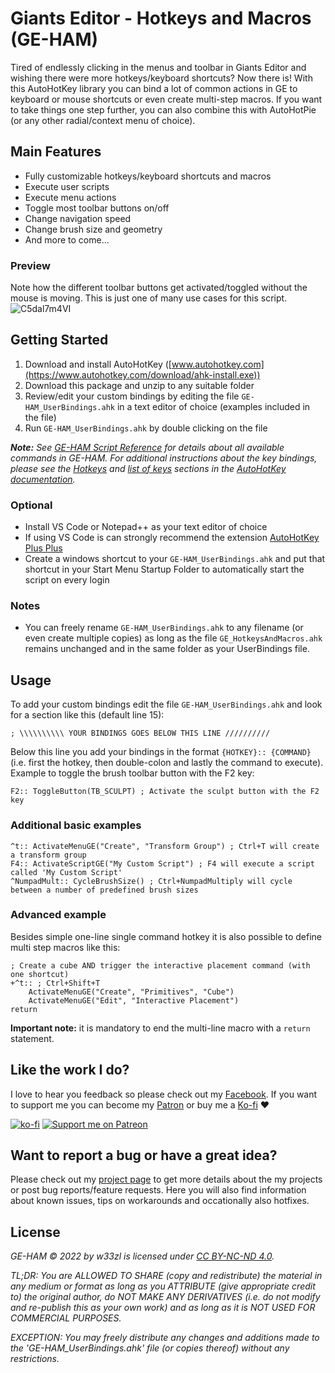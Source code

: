 # Giants Editor - Hotkeys and Macros (GE-HAM)

Tired of endlessly clicking in the menus and toolbar in Giants Editor and wishing there were more hotkeys/keyboard shortcuts? Now there is! With this AutoHotKey library you can bind a lot of common actions in GE to keyboard or mouse shortcuts or even create multi-step macros. If you want to take things one step further, you can also combine this with AutoHotPie (or any other radial/context menu of choice).


## Main Features
* Fully customizable hotkeys/keyboard shortcuts and macros
* Execute user scripts
* Execute menu actions
* Toggle most toolbar buttons on/off
* Change navigation speed
* Change brush size and geometry
* And more to come...

### Preview
Note how the different toolbar buttons get activated/toggled without the mouse is moving. This is just one of many use cases for this script.
![C5dal7m4VI](https://user-images.githubusercontent.com/7383510/194701227-d5095d81-da26-4b65-9a50-661176d17b22.gif)


## Getting Started

1. Download and install AutoHotKey ([www.autohotkey.com](https://www.autohotkey.com/download/ahk-install.exe))
2. Download this package and unzip to any suitable folder
3. Review/edit your custom bindings by editing the file `GE-HAM_UserBindings.ahk` in a text editor of choice (examples included in the file)
4. Run `GE-HAM_UserBindings.ahk` by double clicking on the file

***Note:** See [GE-HAM Script Reference](REFERENCE.md) for details about all available commands in GE-HAM. For additional instructions about the key bindings, please see the [Hotkeys](https://www.autohotkey.com/docs/Hotkeys.htm) and [list of keys](https://www.autohotkey.com/docs/KeyList.htm) sections in the [AutoHotKey documentation](https://www.autohotkey.com/docs/Tutorial.htm).*


### Optional
* Install VS Code or Notepad++ as your text editor of choice
* If using VS Code is can strongly recommend the extension [AutoHotKey Plus Plus](https://marketplace.visualstudio.com/items?itemName=mark-wiemer.vscode-autohotkey-plus-plus)
* Create a windows shortcut to your `GE-HAM_UserBindings.ahk` and put that shortcut in your Start Menu Startup Folder to automatically start the script on every login

### Notes
* You can freely rename `GE-HAM_UserBindings.ahk` to any filename (or even create multiple copies) as long as the file `GE_HotkeysAndMacros.ahk` remains unchanged and in the same folder as your UserBindings file.


## Usage
To add your custom bindings edit the file `GE-HAM_UserBindings.ahk` and look for a section like this (default line 15):

```ahk
; \\\\\\\\\\ YOUR BINDINGS GOES BELOW THIS LINE //////////
``` 

Below this line you add your bindings in the format `{HOTKEY}:: {COMMAND}` (i.e. first the hotkey, then double-colon and lastly the command to execute). Example to toggle the brush toolbar button with the F2 key:

```ahk
F2:: ToggleButton(TB_SCULPT) ; Activate the sculpt button with the F2 key
``` 

### Additional basic examples
```ahk
^t:: ActivateMenuGE("Create", "Transform Group") ; Ctrl+T will create a transform group
F4:: ActivateScriptGE("My Custom Script") ; F4 will execute a script called 'My Custom Script'
^NumpadMult:: CycleBrushSize() ; Ctrl+NumpadMultiply will cycle between a number of predefined brush sizes
``` 


### Advanced example
Besides simple one-line single command hotkey it is also possible to define multi step macros like this:

```ahk
; Create a cube AND trigger the interactive placement command (with one shortcut)
+^t:: ; Ctrl+Shift+T
    ActivateMenuGE("Create", "Primitives", "Cube")
    ActivateMenuGE("Edit", "Interactive Placement")
return
``` 

**Important note:** it is mandatory to end the multi-line macro with a `return` statement.

## Like the work I do?
I love to hear you feedback so please check out my [Facebook](https://www.facebook.com/w33zl). If you want to support me you can become my [Patron](https://www.patreon.com/wzlmodding) or buy me a [Ko-fi](https://ko-fi.com/w33zl) :heart:

[![ko-fi](https://ko-fi.com/img/githubbutton_sm.svg)](https://ko-fi.com/X8X0BB65P) [![Support me on Patreon](https://img.shields.io/endpoint.svg?url=https%3A%2F%2Fshieldsio-patreon.vercel.app%2Fapi%3Fusername%3Dwzlmodding%3F%26type%3Dpatrons&style=for-the-badge)](https://patreon.com/wzlmodding?)


## Want to report a bug or have a great idea?
Please check out my [project page](https://go.xilent.se/wzl-modding-projects) to get more details about the my projects or post bug reports/feature requests. Here you will also find information about known issues, tips on workarounds and occationally also hotfixes.


## License

*GE-HAM © 2022 by w33zl is licensed under [CC BY-NC-ND 4.0](http://creativecommons.org/licenses/by-nc-nd/4.0/).*

*TL;DR: You are ALLOWED TO SHARE (copy and redistribute) the material in any medium or format as long as you ATTRIBUTE (give appropriate credit to) the original author, do NOT MAKE ANY DERIVATIVES (i.e. do not modify and re-publish this as your own work) and as long as it is NOT USED FOR COMMERCIAL PURPOSES.*

*EXCEPTION: You may freely distribute any changes and additions made to the 'GE-HAM_UserBindings.ahk' file (or copies thereof) without any restrictions.*
